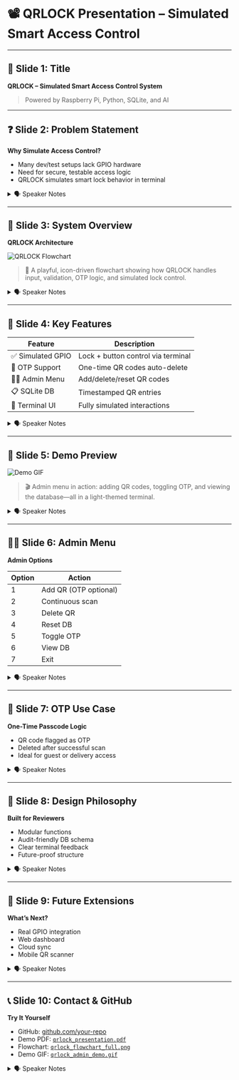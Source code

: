 # 📽️ QRLOCK Presentation – Simulated Smart Access Control

---

## 🎯 Slide 1: Title

**QRLOCK – Simulated Smart Access Control System**

> Powered by Raspberry Pi, Python, SQLite, and AI

---

## ❓ Slide 2: Problem Statement

**Why Simulate Access Control?**

- Many dev/test setups lack GPIO hardware  
- Need for secure, testable access logic  
- QRLOCK simulates smart lock behavior in terminal  

<details><summary>🗣️ Speaker Notes</summary>
“In hardware-constrained environments, QRLOCK offers a safe and testable way to simulate access control logic using QR codes and terminal prompts.”
</details>

---

## 🧠 Slide 3: System Overview

**QRLOCK Architecture**

![QRLOCK Flowchart](assets/qrlock_flowchart_full.png)

> 🧩 A playful, icon-driven flowchart showing how QRLOCK handles input, validation, OTP logic, and simulated lock control.

<details><summary>🗣️ Speaker Notes</summary>
“This flow shows how QR input triggers validation, OTP logic, and simulated lock control—all backed by a SQLite database.”
</details>

---

## 🔧 Slide 4: Key Features

| Feature             | Description                                 |
|---------------------|---------------------------------------------|
| ✅ Simulated GPIO    | Lock + button control via terminal          |
| 🔐 OTP Support       | One-time QR codes auto-delete               |
| 🧑‍💼 Admin Menu       | Add/delete/reset QR codes                   |
| 📋 SQLite DB         | Timestamped QR entries                      |
| 🧪 Terminal UI       | Fully simulated interactions                |

<details><summary>🗣️ Speaker Notes</summary>
“QRLOCK is modular, auditable, and designed for clarity—perfect for reviewers and learners alike.”
</details>

---

## 🎥 Slide 5: Demo Preview

![Demo GIF](assets/qrlock_admin_demo.gif)

> 🎬 Admin menu in action: adding QR codes, toggling OTP, and viewing the database—all in a light-themed terminal.

<details><summary>🗣️ Speaker Notes</summary>
“Here’s a quick walkthrough: scanning a QR code, unlocking the lock, and accessing admin controls—all simulated.”
</details>

---

## 🧑‍💼 Slide 6: Admin Menu

**Admin Options**

| Option | Action                          |
|--------|----------------------------------|
| 1      | Add QR (OTP optional)           |
| 2      | Continuous scan                 |
| 3      | Delete QR                       |
| 4      | Reset DB                        |
| 5      | Toggle OTP                      |
| 6      | View DB                         |
| 7      | Exit                            |

<details><summary>🗣️ Speaker Notes</summary>
“The admin menu is intuitive and modular—each option updates the database with traceable actions.”
</details>

---

## 🔁 Slide 7: OTP Use Case

**One-Time Passcode Logic**

- QR code flagged as OTP  
- Deleted after successful scan  
- Ideal for guest or delivery access  

<details><summary>🗣️ Speaker Notes</summary>
“OTP codes offer temporary access—once used, they’re removed from the database for security.”
</details>

---

## 🧱 Slide 8: Design Philosophy

**Built for Reviewers**

- Modular functions  
- Audit-friendly DB schema  
- Clear terminal feedback  
- Future-proof structure  

<details><summary>🗣️ Speaker Notes</summary>
“QRLOCK is designed with traceability in mind—every decision is logged, every module is cleanly separated.”
</details>

---

## 🚀 Slide 9: Future Extensions

**What’s Next?**

- Real GPIO integration  
- Web dashboard  
- Cloud sync  
- Mobile QR scanner  

<details><summary>🗣️ Speaker Notes</summary>
“QRLOCK can evolve into a full hardware deployment with web UI and mobile integration.”
</details>

---

## 📞 Slide 10: Contact & GitHub

**Try It Yourself**

- GitHub: [github.com/your-repo](https://github.com/your-repo)  
- Demo PDF: [`qrlock_presentation.pdf`](assets/qrlock_presentation.pdf)  
- Flowchart: [`qrlock_flowchart_full.png`](assets/qrlock_flowchart_full.png)  
- Demo GIF: [`qrlock_admin_demo.gif`](assets/qrlock_admin_demo.gif)

<details><summary>🗣️ Speaker Notes</summary>
“Feel free to fork the repo, run the simulator, or reach out for collaboration!”
</details>
